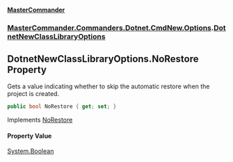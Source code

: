 #### [MasterCommander](MasterCommander.md 'MasterCommander')
### [MasterCommander.Commanders.Dotnet.CmdNew.Options](MasterCommander.Commanders.Dotnet.CmdNew.Options.md 'MasterCommander.Commanders.Dotnet.CmdNew.Options').[DotnetNewClassLibraryOptions](DotnetNewClassLibraryOptions.md 'MasterCommander.Commanders.Dotnet.CmdNew.Options.DotnetNewClassLibraryOptions')

## DotnetNewClassLibraryOptions.NoRestore Property

Gets a value indicating whether to skip the automatic restore when the project is created.

```csharp
public bool NoRestore { get; set; }
```

Implements [NoRestore](IHasNoRestore.NoRestore.md 'MasterCommander.Commanders.Dotnet.CmdNew.Abstractions.IHasNoRestore.NoRestore')

#### Property Value
[System.Boolean](https://docs.microsoft.com/en-us/dotnet/api/System.Boolean 'System.Boolean')